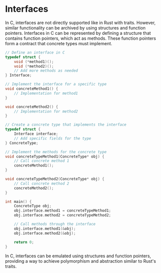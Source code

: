 # Interfaces

In C, interfaces are not directly supported like in Rust with traits. However, similar functionality can be archived by using structures and function pointers. Interfaces in C can be represented by defining a structure that contains function pointers, which act as methods. These function pointers form a contract that concrete types must implement.

```c
// Define an interface in C
typedef struct {
    void (*method1)();
    void (*method2)();
    // Add more methods as needed
} Interface;

// Implement the interface for a specific type
void concreteMethod1() {
    // Implementation for method1
}

void concreteMethod2() {
    // Implementation for method2
}

// Create a concrete type that implements the interface
typedef struct {
    Interface interface;
    // Add specific fields for the type
} ConcreteType;

// Implement the methods for the concrete type
void concreteTypeMethod1(ConcreteType* obj) {
    // Call concrete method 1
    concreteMethod1();
}

void concreteTypeMethod2(ConcreteType* obj) {
    // Call concrete method 2
    concreteMethod2();
}

int main() {
    ConcreteType obj;
    obj.interface.method1 = concreteTypeMethod1;
    obj.interface.method2 = concreteTypeMethod2;

    // Call methods through the interface
    obj.interface.method1(&obj);
    obj.interface.method2(&obj);

    return 0;
}
```
In C, interfaces can be emulated using structures and function pointers, providing a way to achieve polymorphism and abstraction similar to Rust's traits.